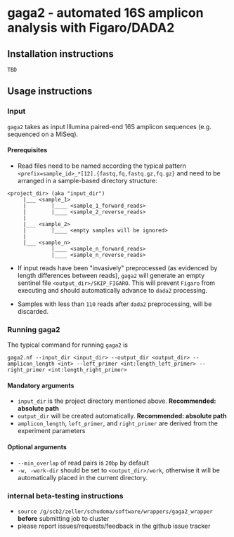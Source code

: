 # gaga2 - automated 16S amplicon analysis with Figaro/DADA2

## Installation instructions
`TBD`

## Usage instructions

### Input
`gaga2` takes as input Illumina paired-end 16S amplicon sequences (e.g. sequenced on a MiSeq).

#### Prerequisites
* Read files need to be named according the typical pattern `<prefix=sample_id>_*[12].{fastq,fq,fastq.gz,fq.gz}`
and need to be arranged in a sample-based directory structure:

```
<project_dir> (aka "input_dir")
     |___ <sample_1>
     |        |____ <sample_1_forward_reads>
     |        |____ <sample_2_reverse_reads>
     |
     |___ <sample_2>
     |        |____ <empty samples will be ignored>
     |        
     |___ <sample_n>
              |____ <sample_n_forward_reads>
              |____ <sample_n_reverse_reads>
```

* If input reads have been "invasively" preprocessed (as evidenced by length differences between reads), 
`gaga2` will generate an empty sentinel file `<output_dir>/SKIP_FIGARO`.
This will prevent `Figaro` from executing and should automatically advance to `dada2` processing.

* Samples with less than `110` reads after `dada2` preprocessing, will be discarded.

### Running gaga2
The typical command for running `gaga2` is

`gaga2.nf --input_dir <input_dir> --output_dir <output_dir> --amplicon_length <int> --left_primer <int:length_left_primer> --right_primer <int:length_right_primer>`

#### Mandatory arguments
* `input_dir` is the project directory mentioned above. **Recommended: absolute path**
* `output_dir` will be created automatically. **Recommended: absolute path**
* `amplicon_length`, `left_primer`, and `right_primer` are derived from the experiment parameters 

#### Optional arguments
* `--min_overlap` of read pairs is `20bp` by default
* `-w, -work-dir` should be set to `<output_dir>/work`, otherwise it will be automatically placed in the current directory.


### internal beta-testing instructions
* `source /g/scb2/zeller/schudoma/software/wrappers/gaga2_wrapper` **before** submitting job to cluster
* please report issues/requests/feedback in the github issue tracker 

